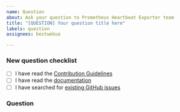```yaml
---
name: Question
about: Ask your question to Prometheus Heartbeat Exporter team
title: "[QUESTION] Your question title here"
labels: question
assignees: bestwebua

---
```


<!-- Thanks for helping to make Prometheus Heartbeat Exporter better! Before submit your question, please make sure to check the following boxes by putting an x in the [ ] (don't: [x ], [ x], do: [x]) -->

### New question checklist

- [ ] I have read the [Contribution Guidelines](https://github.com/obstools/go-prometheus-heartbeat-exporter/blob/master/CONTRIBUTING.md)
- [ ] I have read the [documentation](https://github.com/obstools/go-prometheus-heartbeat-exporter/blob/master/README.md)
- [ ] I have searched for [existing GitHub issues](https://github.com/obstools/go-prometheus-heartbeat-exporter/issues)

<!-- Please use next pattern for your question title: [QUESTION] Your question title here -->

### Question

<!-- Your question context here -->
